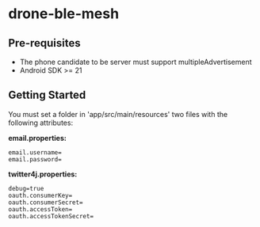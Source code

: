 
drone-ble-mesh
===================================


Pre-requisites
--------------
- The phone candidate to be server must support multipleAdvertisement
- Android SDK >= 21

Getting Started
---------------

You must set a folder in 'app/src/main/resources' two files with the following attributes:

   **email.properties:**


```
email.username=
email.password=

```    
    
   **twitter4j.properties:**

```
debug=true
oauth.consumerKey=
oauth.consumerSecret=
oauth.accessToken=
oauth.accessTokenSecret=
```
